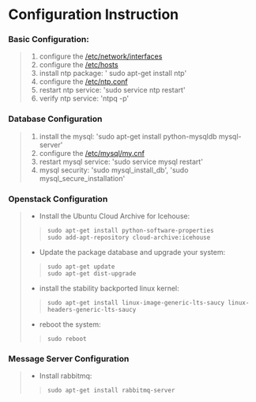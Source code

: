 # Configuration Instruction

### Basic Configuration:

> 1. configure the [/etc/network/interfaces](interfaces)  
> 2. configure the [/etc/hosts](hosts)  
> 3. install ntp package: ' sudo apt-get install ntp'  
> 4. configure the [/etc/ntp.conf](ntp.conf)  
> 5. restart ntp service: 'sudo service ntp restart'  
> 6. verify ntp service: 'ntpq -p'  

### Database Configuration

> 1. install the mysql: 'sudo apt-get install python-mysqldb mysql-server'  
> 2. configure the [/etc/mysql/my.cnf](my.cnf)  
> 3. restart mysql service: 'sudo service mysql restart'  
> 4. mysql security: 'sudo mysql_install_db', 'sudo mysql_secure_installation'  

### Openstack Configuration

> + Install the Ubuntu Cloud Archive for Icehouse:
>
>>     sudo apt-get install python-software-properties  
>>     sudo add-apt-repository cloud-archive:icehouse  
>
> + Update the package database and upgrade your system:
>
>>     sudo apt-get update  
>>     sudo apt-get dist-upgrade  
> 
> + install the stability backported linux kernel:
>
>>     sudo apt-get install linux-image-generic-lts-saucy linux-headers-generic-lts-saucy  
>
> + reboot the system:  
>
>>     sudo reboot
>

### Message Server Configuration

> + Install rabbitmq:
>
>>     sudo apt-get install rabbitmq-server
>
